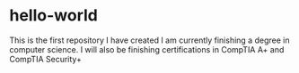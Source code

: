 # hello-world
This is the first repository I have created
I am currently finishing a degree in computer science.  I will also be finishing certifications in CompTIA A+ and CompTIA Security+
